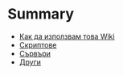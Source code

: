 
# Summary

- [Как да използвам това Wiki](docs/howto.md)
- [Скриптове](docs/scripts.md)
- [Сървъри](docs/servers.md)
- [Други](docs/misc.md)
